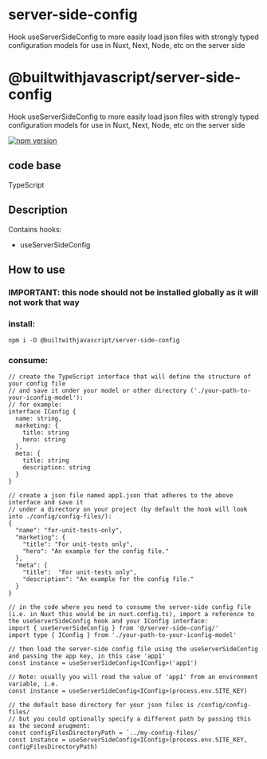 # server-side-config
Hook useServerSideConfig to more easily load json files with strongly typed configuration models for use in Nuxt, Next, Node, etc on the server side

# @builtwithjavascript/server-side-config
Hook useServerSideConfig to more easily load json files with strongly typed configuration models for use in Nuxt, Next, Node, etc on the server side

[![npm version](https://badge.fury.io/js/@builtwithjavascript%2Fserver-side-config.svg)](https://badge.fury.io/js/@builtwithjavascript%2Fserver-side-config)

## code base
TypeScript

## Description
Contains hooks:
- useServerSideConfig

## How to use

### IMPORTANT: this node should not be installed globally as it will not work that way

### install:
```
npm i -D @builtwithjavascript/server-side-config
```

### consume:
```
// create the TypeScript interface that will define the structure of your config file
// and save it under your model or other directory ('./your-path-to-your-iconfig-model'):
// for example: 
interface IConfig {
  name: string,
  marketing: {
    title: string
    hero: string
  },
  meta: {
    title: string
    description: string
  }
}

// create a json file named app1.json that adheres to the above interface and save it 
// under a directory on your project (by default the hook will look into ./config/config-files/):
{
  "name": "for-unit-tests-only",
  "marketing": {
    "title": "For unit-tests only",
    "hero": "An example for the config file."
  },
  "meta": {
    "title":  "For unit-tests only",
    "description": "An example for the config file."
  }
}

// in the code where you need to consume the server-side config file (i.e. in Nuxt this would be in nuxt.config.ts), import a reference to the useServerSideConfig hook and your IConfig interface:
import { useServerSideConfig } from '@/server-side-config/'
import type { IConfig } from './your-path-to-your-iconfig-model'

// then load the server-side config file using the useServerSideConfig and passing the app key, in this case 'app1'
const instance = useServerSideConfig<IConfig>('app1')

// Note: usually you will read the value of 'app1' from an environment variable, i.e.
const instance = useServerSideConfig<IConfig>(process.env.SITE_KEY)

// the default base directory for your json files is /config/config-files/ 
// but you could optionally specify a different path by passing this as the second arugment:
const configFilesDirectoryPath = `../my-config-files/`
const instance = useServerSideConfig<IConfig>(process.env.SITE_KEY, configFilesDirectoryPath)

```
